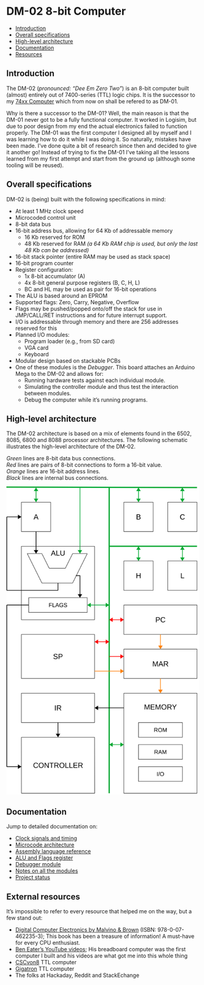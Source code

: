# DM-02 8-bit Computer

- [Introduction](#introduction)
- [Overall specifications](#overall-specifications)
- [High-level architecture](#high-level-architecture)
- [Documentation](#documentation)
- [Resources](#resources)

<a name="introduction"></a>

## Introduction

The DM-02 (*pronounced: “Dee Em Zero Two”*) is an 8-bit computer built (almost) entirely out of 7400-series (TTL) logic chips. It is the successor to my [74xx Computer](https://github.com/DutchMaker/TTL-computer) which from now on shall be refered to as DM-01.

Why is there a successor to the DM-01? Well, the main reason is that the DM-01 never got to be a fully functional computer. It worked in Logisim, but due to poor design from my end the actual electronics failed to function properly.
The DM-01 was the first computer I designed all by myself and I was learning how to do it while I was doing it. So naturally, mistakes have been made.
I’ve done quite a bit of research since then and decided to give it another go!
Instead of trying to fix the DM-01 I’ve taking all the lessons learned from my first attempt and start from the ground up (although some tooling will be reused).


<a name="overall-specifications"></a>
## Overall specifications
DM-02 is (being) built with the following specifications in mind:

- At least 1 MHz clock speed
- Microcoded control unit
- 8-bit data bus
- 16-bit address bus, allowing for 64 Kb of addressable memory
  - 16 Kb reserved for ROM
  - 48 Kb reserved for RAM *(a 64 Kb RAM chip is used, but only the last 48 Kb can be addressed)*
- 16-bit stack pointer (entire RAM may be used as stack space)
- 16-bit program counter
- Register configuration:
  - 1x 8-bit accumulator (A)
  - 4x 8-bit general purpose registers (B, C, H, L)
  - BC and HL may be used as pair for 16-bit operations
- The ALU is based around an EPROM
- Supported flags: Zero, Carry, Negative, Overflow
- Flags may be pushed/popped onto/off the stack for use in JMP/CALL/RET instructions and for future interrupt support.
- I/O is addressable through memory and there are 256 addresses reserved for this
- Planned I/O modules:
  - Program loader (e.g., from SD card)
  - VGA card
  - Keyboard
- Modular design based on stackable PCBs
- One of these modules is the *Debugger*. This board attaches an Arduino Mega to the DM-02 and allows for:
  - Running hardware tests against each individual module.
  - Simulating the controller module and thus test the interaction between modules.
  - Debug the computer while it’s running programs.

<a name="high-level-architecture"></a>

## High-level architecture
The DM-02 architecture is based on a mix of elements found in the 6502, 8085, 6800 and 8088 processor architectures. The following schematic illustrates the high-level architecture of the DM-02.

*Green* lines are 8-bit data bus connections.  
*Red* lines are pairs of 8-bit connections to form a 16-bit value.  
*Orange* lines are 16-bit address lines.  
*Black* lines are internal bus connections.



![Architecture overview](./Drawings/Architecture.svg)


<a name="documentation"></a>
## Documentation

Jump to detailed documentation on:

- [Clock signals and timing](./Clock-signals-timing.md)
- [Microcode architecture](./Microcode-architecture.md)
- [Assembly language reference](./Assembly-language.md)
- [ALU and Flags register](./ALU-and-flags.md)
- [Debugger module](./Debugger-module.md)
- [Notes on all the modules](./Modules.md)
- [Project status](./Project-status.md)

<a name="resources"></a>

## External resources
It’s impossible to refer to every resource that helped me on the way, but a few stand out:

- [Digital Computer Electronics by Malvino & Brown](https://www.amazon.com/Digital-Computer-Electronics-Jerald-Malvino/dp/0074622358) (ISBN: 978-0-07-462235-3); This book has been a treasure of information! A must-have for every CPU enthusiast.
- [Ben Eater’s YouTube videos](https://www.youtube.com/user/eaterbc); His breadboard computer was the first computer I built and his videos are what got me into this whole thing
- [CSCvon8](https://github.com/DoctorWkt/CSCvon8) TTL computer
- [Gigatron](http://gigatron.io) TTL computer
- The folks at Hackaday, Reddit and StackEchange

